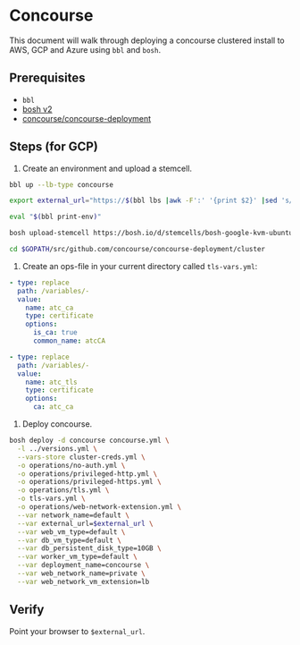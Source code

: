 # Concourse

This document will walk through deploying a concourse clustered
install to AWS, GCP and Azure using `bbl` and `bosh`.

## Prerequisites

- `bbl`
- [bosh v2](https://bosh.io/docs/cli-v2.html)
- [concourse/concourse-deployment](https://github.com/concourse/concourse-deployment)

## Steps (for GCP)

1. Create an environment and upload a stemcell.

  ```bash
  bbl up --lb-type concourse

  export external_url="https://$(bbl lbs |awk -F':' '{print $2}' |sed 's/ //')"

  eval "$(bbl print-env)"

  bosh upload-stemcell https://bosh.io/d/stemcells/bosh-google-kvm-ubuntu-trusty-go_agent

  cd $GOPATH/src/github.com/concourse/concourse-deployment/cluster
  ```

1. Create an ops-file in your current directory called `tls-vars.yml`:

  ```yml
  - type: replace
    path: /variables/-
    value:
      name: atc_ca
      type: certificate
      options:
        is_ca: true
        common_name: atcCA

  - type: replace
    path: /variables/-
    value:
      name: atc_tls
      type: certificate
      options:
        ca: atc_ca
  ```

1. Deploy concourse.

  ```bash
  bosh deploy -d concourse concourse.yml \
    -l ../versions.yml \
    --vars-store cluster-creds.yml \
    -o operations/no-auth.yml \
    -o operations/privileged-http.yml \
    -o operations/privileged-https.yml \
    -o operations/tls.yml \
    -o tls-vars.yml \
    -o operations/web-network-extension.yml \
    --var network_name=default \
    --var external_url=$external_url \
    --var web_vm_type=default \
    --var db_vm_type=default \
    --var db_persistent_disk_type=10GB \
    --var worker_vm_type=default \
    --var deployment_name=concourse \
    --var web_network_name=private \
    --var web_network_vm_extension=lb
  ```

## Verify
Point your browser to `$external_url`.
